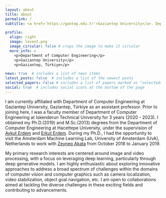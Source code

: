 ```yaml
---
layout: about
title: about
permalink: /
subtitle: <a href='https://gantep.edu.tr'>Gaziantep University</a>. Department of Computer Engineering

profile:
  align: right
  image: levent.png
  image_circular: false # crops the image to make it circular
  more_info: >
    <p>Department of Computer Engineering</p>
    <p>Gaziantep University</p>
    <p>Gaziantep, Türkiye</p>

news: true  # includes a list of news items
latest_posts: false  # includes a list of the newest posts
selected_papers: false # includes a list of papers marked as "selected={true}"
social: true  # includes social icons at the bottom of the page
---
```


I am currently affiliated with Department of Computer Engineering at Gaziantep University, Gaziantep, Türkiye as an assistant professor. Prior to joining here, I was a faculty member of Department of Computer Engineering at Iskenderun Technical University for 3 years (2020 - 2023). I obtained my Ph.D.(2019) and M.Sc.(2013) degrees from the Department of Computer Engineering at Hacettepe University, under the supervision of [Aykut Erdem](https://aykuterdem.github.io/) and [Erkut Erdem](https://web.cs.hacettepe.edu.tr/~erkut/). During my Ph.D., I had the opportunity to visit the Amsterdam Machine Learning Lab, University of Amsterdam (UvA), Netherlands to work with [Zeynep Akata](https://www.eml-unitue.de/people/zeynep-akata) from October 2018 to January 2019. 

My primary research interests are centered around image and video processing, with a focus on leveraging deep learning, particularly through deep generative models. I am highly enthusiastic about exploring innovative approaches to address a broad spectrum of challenges within the domains of computer vision and computer graphics such as camera localization, video stabilization, object goal navigation, etc. I am open to collaborations aimed at tackling the diverse challenges in these exciting fields and contributing to advancements.

<!---Put your address / P.O. box / other info right below your picture. You can also disable any of these elements by editing `profile` property of the YAML header of your `_pages/about.md`. Edit `_bibliography/papers.bib` and Jekyll will render your [publications page](/al-folio/publications/) automatically.--->

<!---Link to your social media connections, too. This theme is set up to use [Font Awesome icons](http://fortawesome.github.io/Font-Awesome/) and [Academicons](https://jpswalsh.github.io/academicons/), like the ones below. Add your Facebook, Twitter, LinkedIn, Google Scholar, or just disable all of them.--->
